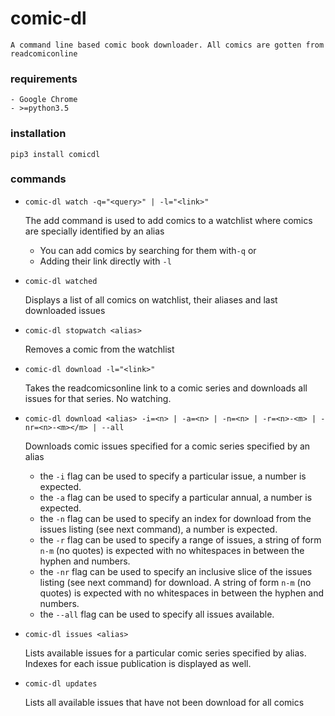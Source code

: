 # comic-dl
    A command line based comic book downloader. All comics are gotten from readcomiconline

### requirements
    - Google Chrome
    - >=python3.5

### installation
    pip3 install comicdl

### commands

- `comic-dl watch -q="<query>" | -l="<link>"`

    The add command is used to add comics to a watchlist where comics are specially identified by an alias
    - You can add comics by searching for them with`-q` or
    - Adding their link directly with `-l`

- `comic-dl watched`

    Displays a list of all comics on watchlist, their aliases and last downloaded issues

- `comic-dl stopwatch <alias>`

    Removes a comic from the watchlist

- `comic-dl download -l="<link>"`

    Takes the readcomicsonline link to a comic series and downloads all issues for that series. No watching.

- `comic-dl download <alias> -i=<n> | -a=<n> | -n=<n> | -r=<n>-<m> | -nr=<n>-<m></m> | --all`

    Downloads comic issues specified for a comic series specified by an alias
    - the `-i` flag can be used to specify a particular issue, a number is expected.
    - the `-a` flag can be used to specify a particular annual, a number is expected.
    - the `-n` flag can be used to specify an index for download from the issues listing (see next command), a number is expected.
    - the `-r` flag can be used to specify a range of issues, a string of form `n-m` (no quotes)
    is expected with no whitespaces in between the hyphen and numbers.
    - the `-nr` flag can be used to specify an inclusive slice of the issues listing (see next command) for download. A string of form `n-m` (no quotes)
    is expected with no whitespaces in between the hyphen and numbers.
    - the `--all` flag can be used to specify all issues available.

- `comic-dl issues <alias>`

    Lists available issues for a particular comic series specified by alias. Indexes for each issue publication is displayed as well.

- `comic-dl updates`

    Lists all available issues that have not been download for all comics